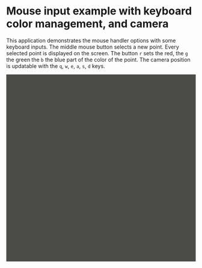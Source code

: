 # Mouse input example with keyboard color management, and camera

This application demonstrates the mouse handler options with some keyboard inputs. The middle mouse button selects a new point. Every selected point is displayed on the screen. The button `r` sets the red, the `g` the green the `b` the blue part of the color of the point. The camera position is updatable with the `q`, `w`, `e`, `a`, `s`, `d` keys.

![Sample gif](./sample/sample.gif)

